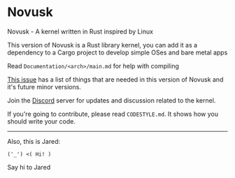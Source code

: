 # Novusk

Novusk - A kernel written in Rust inspired by Linux


This version of Novusk is a Rust library kernel, you can add it as a dependency to a Cargo project to develop simple 
OSes and bare metal apps

Read ``Documentation/<arch>/main.md`` for help with compiling

[This issue](https://github.com/NathanMcMillan54/novusk/issues/14) has a list of things that are needed in this version
of Novusk and it's future minor versions.

Join the [Discord](https://discord.gg/hcVcCugVFP) server for updates and discussion related to the kernel.

If you're going to contribute, please read ``CODESTYLE.md``. It shows how you should write your code.

---

Also, this is Jared:
```commandline
('_') <( Hi! )
```

Say hi to Jared
